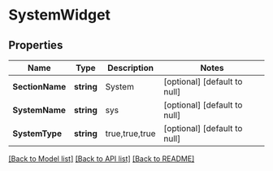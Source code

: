 # SystemWidget

## Properties
Name | Type | Description | Notes
------------ | ------------- | ------------- | -------------
**SectionName** | **string** | System | [optional] [default to null]
**SystemName** | **string** | sys | [optional] [default to null]
**SystemType** | **string** | true,true,true | [optional] [default to null]

[[Back to Model list]](../README.md#documentation-for-models) [[Back to API list]](../README.md#documentation-for-api-endpoints) [[Back to README]](../README.md)

